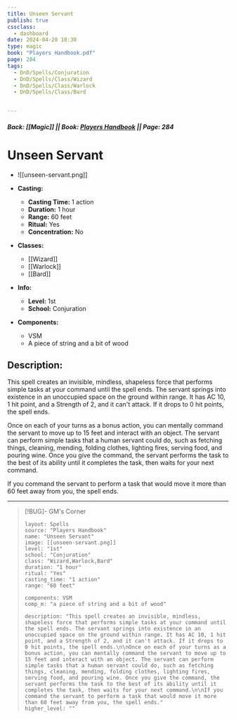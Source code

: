 ```yaml
---
title: Unseen Servant
publish: true
cssclass:
  - dashboard
date: 2024-04-20 18:30
type: magic
book: "Players Handbook.pdf"
page: 284
tags:
  - DnD/Spells/Conjuration
  - DnD/Spells/Class/Wizard
  - DnD/Spells/Class/Warlock
  - DnD/Spells/Class/Bard


---
```


##### Back: [[Magic]] || Book: [Players Handbook](https://drive.google.com/drive/folders/1O5bhpYizcIT5xxAoLOuzCRht_PVS7VSG?usp=sharing) || Page: 284

# Unseen Servant
- ![[unseen-servant.png]]
- **Casting:**
    - **Casting Time:** 1 action
    - **Duration:** 1 hour
    - **Range:** 60 feet
    - **Ritual:** Yes
    - **Concentration:** No
- **Classes:**
    - [[Wizard]]
    - [[Warlock]]
    - [[Bard]]

- **Info:**
    - **Level:** 1st
    - **School:** Conjuration
- **Components:**
    - VSM
    - A piece of string and a bit of wood

## Description:
This spell creates an invisible, mindless, shapeless force that performs simple tasks at your command until the spell ends. The servant springs into existence in an unoccupied space on the ground within range. It has AC 10, 1 hit point, and a Strength of 2, and it can't attack. If it drops to 0 hit points, the spell ends.

Once on each of your turns as a bonus action, you can mentally command the servant to move up to 15 feet and interact with an object. The servant can perform simple tasks that a human servant could do, such as fetching things, cleaning, mending, folding clothes, lighting fires, serving food, and pouring wine. Once you give the command, the servant performs the task to the best of its ability until it completes the task, then waits for your next command.

If you command the servant to perform a task that would move it more than 60 feet away from you, the spell ends.



---

> [!BUG]- GM's Corner
>
> ```statblock
> layout: Spells
> source: "Players Handbook"
> name: "Unseen Servant"
> image: [[unseen-servant.png]]
> level: "1st"
> school: "Conjuration"
> class: "Wizard,Warlock,Bard"
> duration: "1 hour"
> ritual: "Yes"
> casting_time: "1 action"
> range: "60 feet"
>
> components: VSM
> comp_m: "a piece of string and a bit of wood"
>
> description: "This spell creates an invisible, mindless, shapeless force that performs simple tasks at your command until the spell ends. The servant springs into existence in an unoccupied space on the ground within range. It has AC 10, 1 hit point, and a Strength of 2, and it can't attack. If it drops to 0 hit points, the spell ends.\n\nOnce on each of your turns as a bonus action, you can mentally command the servant to move up to 15 feet and interact with an object. The servant can perform simple tasks that a human servant could do, such as fetching things, cleaning, mending, folding clothes, lighting fires, serving food, and pouring wine. Once you give the command, the servant performs the task to the best of its ability until it completes the task, then waits for your next command.\n\nIf you command the servant to perform a task that would move it more than 60 feet away from you, the spell ends."
> higher_level: ""
> ```
